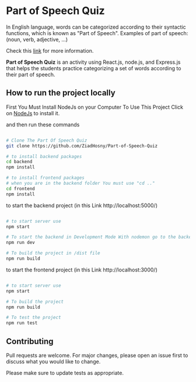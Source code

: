 # Part of Speech Quiz

In English language, words can be categorized according to their syntactic functions, which is known as "Part of Speech".
Examples of part of speech: (noun, verb, adjective, ...)

Check this [link](https://en.wikipedia.org/wiki/Part_of_speech) for more information.

**Part of Speech Quiz** is an activity using React.js, node.js, and Express.js that helps the students practice categorizing a set of words according to their part of speech.

## How to run the project locally

First You Must Install NodeJs on your Computer To Use This Project Click on [NodeJs](https://nodejs.org/en) to install it.

and then run these commands

```bash

# Clone The Part Of Speech Quiz
git clone https://github.com/ZiadHosny/Part-of-Speech-Quiz

# to install backend packages 
cd backend
npm install

# to install frontend packages
# when you are in the backend folder You must use "cd .."
cd frontend
npm install


```

to start the backend project (in this Link http://localhost:5000/)
```bash

# to start server use
npm start

# To start the backend in Development Mode With nodemon go to the backend Folder and use
npm run dev

# To build the project in /dist file 
npm run build


```

to start the frontend project (in this Link http://localhost:3000/)
```bash

# to start server use
npm start

# To build the project 
npm run build

# To test the project 
npm run test

```


## Contributing

Pull requests are welcome. For major changes, please open an issue first
to discuss what you would like to change.

Please make sure to update tests as appropriate.
